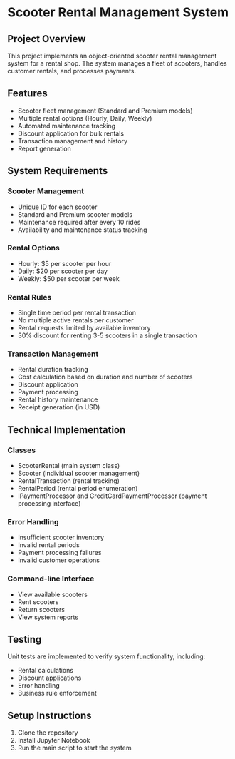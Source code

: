 # Scooter Rental Management System

## Project Overview

This project implements an object-oriented scooter rental management system for a rental shop. The system manages a fleet of scooters, handles customer rentals, and processes payments.

## Features

- Scooter fleet management (Standard and Premium models)
- Multiple rental options (Hourly, Daily, Weekly)
- Automated maintenance tracking
- Discount application for bulk rentals
- Transaction management and history
- Report generation

## System Requirements

### Scooter Management
- Unique ID for each scooter
- Standard and Premium scooter models
- Maintenance required after every 10 rides
- Availability and maintenance status tracking

### Rental Options
- Hourly: $5 per scooter per hour
- Daily: $20 per scooter per day
- Weekly: $50 per scooter per week

### Rental Rules
- Single time period per rental transaction
- No multiple active rentals per customer
- Rental requests limited by available inventory
- 30% discount for renting 3-5 scooters in a single transaction

### Transaction Management
- Rental duration tracking
- Cost calculation based on duration and number of scooters
- Discount application
- Payment processing
- Rental history maintenance
- Receipt generation (in USD)

## Technical Implementation

### Classes
- ScooterRental (main system class)
- Scooter (individual scooter management)
- RentalTransaction (rental tracking)
- RentalPeriod (rental period enumeration)
- IPaymentProcessor and CreditCardPaymentProcessor (payment processing interface)

### Error Handling
- Insufficient scooter inventory
- Invalid rental periods
- Payment processing failures
- Invalid customer operations

### Command-line Interface
- View available scooters
- Rent scooters
- Return scooters
- View system reports

## Testing

Unit tests are implemented to verify system functionality, including:
- Rental calculations
- Discount applications
- Error handling
- Business rule enforcement

## Setup Instructions

1. Clone the repository
2. Install Jupyter Notebook
3. Run the main script to start the system



